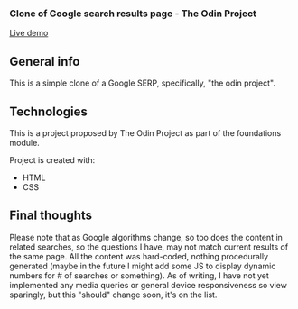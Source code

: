 <h3>Clone of Google search results page - The Odin Project</h3>

[Live demo](https://okidokitokiloki.github.io/google-search-results/)

## General info
This is a simple clone of a Google SERP, specifically, "the odin project". 
	
## Technologies
This is a project proposed by The Odin Project as part of the foundations module.

Project is created with:
* HTML
* CSS

## Final thoughts
Please note that as Google algorithms change, so too does the content in related searches, so the questions I have, may not match current results of the same page. All the content was hard-coded, nothing procedurally generated (maybe in the future I might add some JS to display dynamic numbers for # of searches or something). As of writing, I have not yet implemented any media queries or general device responsiveness so view sparingly, but this "should" change soon, it's on the list.
